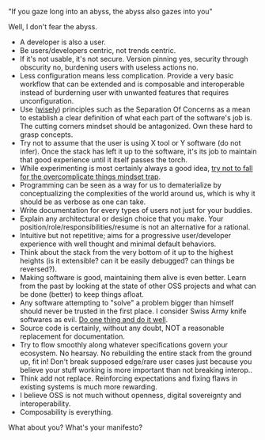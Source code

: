 "If you gaze long into an abyss, the abyss also gazes into you"

Well, I don't fear the abyss.

- A developer is also a user.
- Be users/developers centric, not trends centric.
- If it's not usable, it's not secure. Version pinning yes, security through obscurity no, burdening users with useless actions no.
- Less configuration means less complication. Provide a very basic workflow that can be extended and is composable and interoperable instead of burderning user with unwanted features that requires unconfiguration.
- Use ([wisely](https://solid-is-not-solid.com/)) principles such as the Separation Of Concerns as a mean to establish a clear definition of what each part of the software's job is. The cutting corners mindset should be antagonized. Own these hard to grasp concepts.
- Try not to assume that the user is using X tool or Y software (do not infer). Once the stack has left it up to the software, it's its job to maintain that good experience until it itself passes the torch.
- While experimenting is most certainly always a good idea, [try not to fall for the overcomplicate things mindset trap](http://motherfuckingwebsite.com/).
- Programming can be seen as a way for us to dematerialize by conceptualizing the complexities of the world around us, which is why it should be as verbose as one can take.
- Write documentation for every types of users not just for your buddies.
- Explain any architectural or design choice that you make. Your position/role/responsibilities/resume is not an alternative for a rational.
- Intuitive but not repetitive; aims for a progressive user/developer experience with well thought and minimal default behaviors.
- Think about the stack from the very bottom of it up to the highest heights (is it extensible? can it be easily debugged? can things be reversed?).
- Making software is good, maintaining them alive is even better. Learn from the past by looking at the state of other OSS projects and what can be done (better) to keep things afloat.
- Any software attempting to "solve" a problem bigger than himself should never be trusted in the first place. I consider Swiss Army knife softwares as evil. [Do one thing and do it well](https://cscie2x.dce.harvard.edu/hw/ch01s06.html).
- Source code is certainly, without any doubt, NOT a reasonable replacement for documentation.
- Try to flow smoothly along whatever specifications govern your ecosystem. No hearsay. No rebuilding the entire stack from the ground up, fit in! Don't break supposed edge/rare user cases just because you believe your stuff working is more important than not breaking interop..  
- Think add not replace. Reinforcing expectations and fixing flaws in existing systems is much more rewarding.
- I believe OSS is not much without openness, digital sovereignty and interoperability.
- Composability is everything.

What about you? What's your manifesto?
